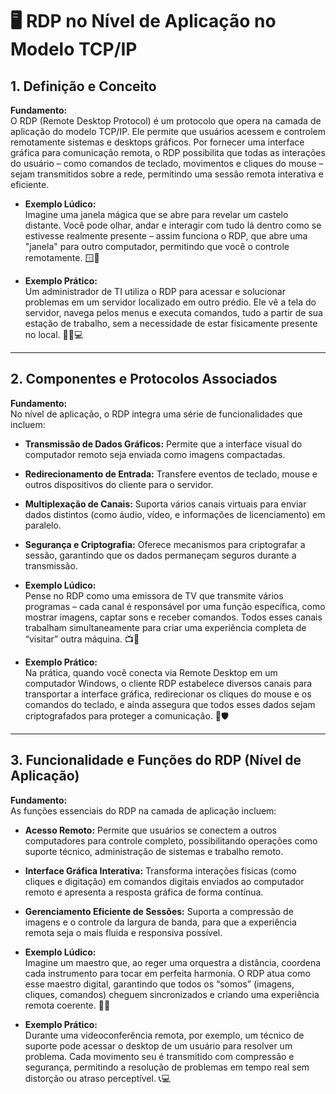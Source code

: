 # 🖥️ RDP no Nível de Aplicação no Modelo TCP/IP

## 1. Definição e Conceito
**Fundamento:**  
O RDP (Remote Desktop Protocol) é um protocolo que opera na camada de aplicação do modelo TCP/IP. Ele permite que usuários acessem e controlem remotamente sistemas e desktops gráficos. Por fornecer uma interface gráfica para comunicação remota, o RDP possibilita que todas as interações do usuário – como comandos de teclado, movimentos e cliques do mouse – sejam transmitidos sobre a rede, permitindo uma sessão remota interativa e eficiente.

- **Exemplo Lúdico:**  
  Imagine uma janela mágica que se abre para revelar um castelo distante. Você pode olhar, andar e interagir com tudo lá dentro como se estivesse realmente presente – assim funciona o RDP, que abre uma "janela" para outro computador, permitindo que você o controle remotamente. 🪟🏰

- **Exemplo Prático:**  
  Um administrador de TI utiliza o RDP para acessar e solucionar problemas em um servidor localizado em outro prédio. Ele vê a tela do servidor, navega pelos menus e executa comandos, tudo a partir de sua estação de trabalho, sem a necessidade de estar fisicamente presente no local. 👨‍💼💻

---

## 2. Componentes e Protocolos Associados
**Fundamento:**  
No nível de aplicação, o RDP integra uma série de funcionalidades que incluem:
- **Transmissão de Dados Gráficos:** Permite que a interface visual do computador remoto seja enviada como imagens compactadas.
- **Redirecionamento de Entrada:** Transfere eventos de teclado, mouse e outros dispositivos do cliente para o servidor.
- **Multiplexação de Canais:** Suporta vários canais virtuais para enviar dados distintos (como áudio, vídeo, e informações de licenciamento) em paralelo.
- **Segurança e Criptografia:** Oferece mecanismos para criptografar a sessão, garantindo que os dados permaneçam seguros durante a transmissão.

- **Exemplo Lúdico:**  
  Pense no RDP como uma emissora de TV que transmite vários programas – cada canal é responsável por uma função específica, como mostrar imagens, captar sons e receber comandos. Todos esses canais trabalham simultaneamente para criar uma experiência completa de “visitar” outra máquina. 📺🔐

- **Exemplo Prático:**  
  Na prática, quando você conecta via Remote Desktop em um computador Windows, o cliente RDP estabelece diversos canais para transportar a interface gráfica, redirecionar os cliques do mouse e os comandos do teclado, e ainda assegura que todos esses dados sejam criptografados para proteger a comunicação. 🔄🛡️

---

## 3. Funcionalidade e Funções do RDP (Nível de Aplicação)
**Fundamento:**  
As funções essenciais do RDP na camada de aplicação incluem:
- **Acesso Remoto:** Permite que usuários se conectem a outros computadores para controle completo, possibilitando operações como suporte técnico, administração de sistemas e trabalho remoto.
- **Interface Gráfica Interativa:** Transforma interações físicas (como cliques e digitação) em comandos digitais enviados ao computador remoto e apresenta a resposta gráfica de forma contínua.
- **Gerenciamento Eficiente de Sessões:** Suporta a compressão de imagens e o controle da largura de banda, para que a experiência remota seja o mais fluida e responsiva possível.

- **Exemplo Lúdico:**  
  Imagine um maestro que, ao reger uma orquestra a distância, coordena cada instrumento para tocar em perfeita harmonia. O RDP atua como esse maestro digital, garantindo que todos os “somos” (imagens, cliques, comandos) cheguem sincronizados e criando uma experiência remota coerente. 🎼🎻

- **Exemplo Prático:**  
  Durante uma videoconferência remota, por exemplo, um técnico de suporte pode acessar o desktop de um usuário para resolver um problema. Cada movimento seu é transmitido com compressão e segurança, permitindo a resolução de problemas em tempo real sem distorção ou atraso perceptível. 📞💻